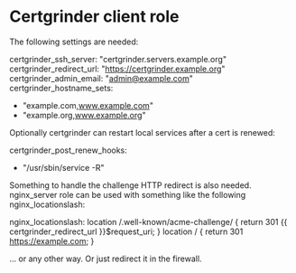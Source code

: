 Certgrinder client role
========================

The following settings are needed:

certgrinder_ssh_server: "certgrinder.servers.example.org"
certgrinder_redirect_url: "https://certgrinder.example.org"
certgrinder_admin_email: "admin@example.com"
certgrinder_hostname_sets:
  - "example.com,www.example.com"
  - "example.org,www.example.org"

Optionally certgrinder can restart local services after a cert is renewed:

certgrinder_post_renew_hooks:
  - "/usr/sbin/service -R"

Something to handle the challenge HTTP redirect is also needed. nginx_server role can be used with something like the following nginx_locationslash:

nginx_locationslash:
  location /.well-known/acme-challenge/ {
        return 301 {{ certgrinder_redirect_url }}$request_uri;
  }
  location / {
        return 301 https://example.com;
  }

... or any other way. Or just redirect it in the firewall.

